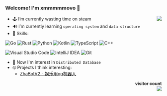 ### Welcome! I'm xmmmmmovo 👋

<a href="https://github.com/xmmmmmovo">
  <img align="right" src="https://github-readme-stats.vercel.app/api?username=xmmmmmovo&show_icons=true&count_private=true&hide=issues&hide_title=true" />
</a>

- 🕹 I’m currently wasting time on steam
- 🔊 I’m currently learning `operating system` and `data structure`
- 🤣 Skills: 

<img alt="Go" src="https://img.shields.io/badge/go-%2300ADD8.svg?&style=for-the-badge&logo=go&logoColor=white"/> <img alt="Rust" src="https://img.shields.io/badge/rust-%23000000.svg?&style=for-the-badge&logo=rust&logoColor=white"/> <img alt="Python" src="https://img.shields.io/badge/python%20-%2314354C.svg?&style=for-the-badge&logo=python&logoColor=white"/> <img alt="Kotlin" src="https://img.shields.io/badge/kotlin-%230095D5.svg?&style=for-the-badge&logo=kotlin&logoColor=white"/> <img alt="TypeScript" src="https://img.shields.io/badge/typescript%20-%23007ACC.svg?&style=for-the-badge&logo=typescript&logoColor=white"/> <img alt="C++" src="https://img.shields.io/badge/c++%20-%2300599C.svg?&style=for-the-badge&logo=c%2B%2B&ogoColor=white"/>

<img alt="Visual Studio Code" src="https://img.shields.io/badge/Visual%20Studio%20Code-0078d7.svg?&style=for-the-badge&logo=visual-studio-code&logoColor=white"/> <img alt="IntelliJ IDEA" src="https://img.shields.io/badge/IntelliJ%20IDEA-000000.svg?&style=for-the-badge&logo=intellij-idea&logoColor=white"/>
 <img alt="Git" src="https://img.shields.io/badge/git%20-%23F05033.svg?&style=for-the-badge&logo=git&logoColor=white"/>

- 🤔 Now I'm interest in `Distributed Database`
- 🤓 Projects I think interesting: 
    - [ZhaBotV2 - 娱乐用qq机器人](https://github.com/xmmmmmovo/ZhaBotV2)
  <p align="right"> 
  <b>visitor count</b><br>
  <img src="https://profile-counter.glitch.me/xmmmmmovo/count.svg" />
  </p>

